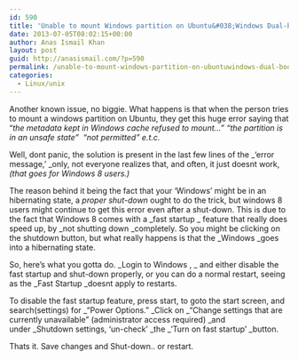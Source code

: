 ```yaml
---
id: 590
title: 'Unable to mount Windows partition on Ubuntu&#038;Windows Dual-boot [Ubuntu]'
date: 2013-07-05T08:02:15+00:00
author: Anas Ismail Khan
layout: post
guid: http://anasismail.com/?p=590
permalink: /unable-to-mount-windows-partition-on-ubuntuwindows-dual-boot-ubuntu
categories:
  - Linux/unix
---
```

Another known issue, no biggie. What happens is that when the person tries to mount a windows partition on Ubuntu, they get this huge error saying that &#8220;_the metadata kept in Windows cache refused to mount&#8230;&#8221; &#8220;the partition is in an unsafe state&#8221;  &#8220;not permitted&#8221; e.t.c._

Well, dont panic, the solution is present in the last few lines of the _&#8216;error message,&#8217; _only, not everyone realizes that, and often, it just doesnt work, _(that goes for Windows 8 users.)_

The reason behind it being the fact that your &#8216;Windows&#8217; might be in an hibernating state, a _proper shut-down_ ought to do the trick, but windows 8 users might continue to get this error even after a shut-down. This is due to the fact that Windows 8 comes with a _fast startup _ feature that really does speed up, by _not shutting down _completely. So you might be clicking on the shutdown button, but what really happens is that the _Windows _goes into a hibernating state.

So, here&#8217;s what you gotta do. _Login to Windows , _ and either disable the fast startup and shut-down properly, or you can do a normal restart, seeing as the _Fast Startup _doesnt apply to restarts.

To disable the fast startup feature, press start, to goto the start screen, and search(settings) for _&#8220;Power Options.&#8221; _Click on _&#8220;Change settings that are currently unavailable&#8221; (administrator access required) _and under _Shutdown settings, &#8216;un-check&#8217; _the _&#8216;Turn on fast startup&#8217; _button.

Thats it. Save changes and Shut-down.. or restart.